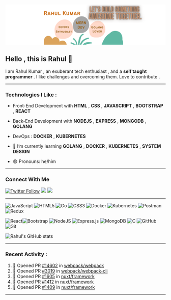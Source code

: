 ![banner](./.github/images/Hi%20,%20Rahul%20Kumar%20here%20(1).png)


## Hello , this is Rahul 👋

I am Rahul Kumar , an exuberant tech enthusiast , and a **self taught programmer** . I like challenges and overcoming them. Love to contribute .

---

### Technologies I Like :

- Front-End Development with **HTML** , **CSS** , **JAVASCRIPT** , **BOOTSTRAP** , **REACT**
- Back-End Development with **NODEJS** , **EXPRESS** , **MONGODB** , **GOLANG**
- DevOps : **DOCKER** , **KUBERNETES** 

- 🌱  I’m currently learning **GOLANG** , **DOCKER** , **KUBERNETES** , **SYSTEM DESIGN**
- 😄 Pronouns: he/him
---
### Connect With Me

<a href="https://twitter.com/Rahulkumr2002" target = "_blank">![Twitter Follow](https://img.shields.io/twitter/follow/Rahulkumr2002?label=Twitter&logo=Twitter&logoColor=%23000000)</a> <img src = "https://img.shields.io/badge/Mail-rahuljhakumar1600%40gmail.com-%23EA4335?logo=Gmail&style=social" > <a href="https://www.linkedin.com/in/rahul-kumar-jha-070027215/" target="_blank"><img src ="https://img.shields.io/badge/LinkedIn-Rahul%20Kumar%20Jha-%230A66C2?logo=LinkedIn&style=social"></a>


---

![JavaScript](https://img.shields.io/badge/javascript-%23323330.svg?style=for-the-badge&logo=javascript&logoColor=%23F7DF1E)  ![HTML5](https://img.shields.io/badge/html5-%23E34F26.svg?style=for-the-badge&logo=html5&logoColor=white)   ![Go](https://img.shields.io/badge/go-%2300ADD8.svg?style=for-the-badge&logo=go&logoColor=white)  ![CSS3](https://img.shields.io/badge/css3-%231572B6.svg?style=for-the-badge&logo=css3&logoColor=white)   ![Docker](https://img.shields.io/badge/docker-%230db7ed.svg?style=for-the-badge&logo=docker&logoColor=white)  ![Kubernetes](https://img.shields.io/badge/kubernetes-%23326ce5.svg?style=for-the-badge&logo=kubernetes&logoColor=white)  ![Postman](https://img.shields.io/badge/Postman-FF6C37?style=for-the-badge&logo=postman&logoColor=white) ![Redux](https://img.shields.io/badge/redux-%23593d88.svg?style=for-the-badge&logo=redux&logoColor=white)


![React](https://img.shields.io/badge/react-%2320232a.svg?style=for-the-badge&logo=react&logoColor=%2361DAFB)![Bootstrap](https://img.shields.io/badge/bootstrap-%23563D7C.svg?style=for-the-badge&logo=bootstrap&logoColor=white) ![NodeJS](https://img.shields.io/badge/node.js-6DA55F?style=for-the-badge&logo=node.js&logoColor=white) ![Express.js](https://img.shields.io/badge/express.js-%23404d59.svg?style=for-the-badge&logo=express&logoColor=%2361DAFB) ![MongoDB](https://img.shields.io/badge/MongoDB-%234ea94b.svg?style=for-the-badge&logo=mongodb&logoColor=white) ![C](https://img.shields.io/badge/c-%2300599C.svg?style=for-the-badge&logo=c&logoColor=white) ![GitHub](https://img.shields.io/badge/github-%23121011.svg?style=for-the-badge&logo=github&logoColor=white) ![Git](https://img.shields.io/badge/git-%23F05033.svg?style=for-the-badge&logo=git&logoColor=white)

![Rahul's GitHub stats](https://github-readme-stats.vercel.app/api?username=Rahulkumar2002&theme=dark&show_icons=true)

---

###  Recent Activity :

<!--START_SECTION:activity-->
1. 💪 Opened PR [#14602](https://github.com/webpack/webpack/pull/14602) in [webpack/webpack](https://github.com/webpack/webpack)
2. 💪 Opened PR [#3019](https://github.com/webpack/webpack-cli/pull/3019) in [webpack/webpack-cli](https://github.com/webpack/webpack-cli)
3. 💪 Opened PR [#1605](https://github.com/nuxt/framework/pull/1605) in [nuxt/framework](https://github.com/nuxt/framework)
4. 💪 Opened PR [#1412](https://github.com/nuxt/framework/pull/1412) in [nuxt/framework](https://github.com/nuxt/framework)
5. 💪 Opened PR [#1409](https://github.com/nuxt/framework/pull/1409) in [nuxt/framework](https://github.com/nuxt/framework)
<!--END_SECTION:activity-->

---

<!--
**Rahulkumar2002/Rahulkumar2002** is a ✨ _special_ ✨ repository because its `README.md` (this file) appears on your GitHub profile.

Here are some ideas to get you started:

- 🔭 I’m currently working on ...
- 🌱 I’m currently learning ...
- 👯 I’m looking to collaborate on ...
- 🤔 I’m looking for help with ...
- 💬 Ask me about ...
- 📫 How to reach me: ...
- 😄 Pronouns: ...
- ⚡ Fun fact: ...
-->
